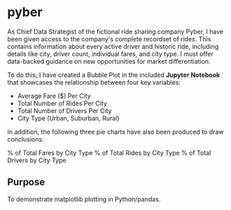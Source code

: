 # pyber

As Chief Data Strategist of the fictional ride sharing company Pyber, I have been given access to the company's complete recordset of rides. This contains information about every active driver and historic ride, including details like city, driver count, individual fares, and city type. I must offer data-backed guidance on new opportunities for market differentiation. 

To do this, I have created a Bubble Plot in the included **Jupyter Notebook** that showcases the relationship between four key variables:

* Average Fare ($) Per City
* Total Number of Rides Per City
* Total Number of Drivers Per City
* City Type (Urban, Suburban, Rural)

In addition, the following three pie charts have also been produced to draw conclusions:

% of Total Fares by City Type
% of Total Rides by City Type
% of Total Drivers by City Type

## Purpose
To demonstrate matplotlib plotting in Python/pandas.
